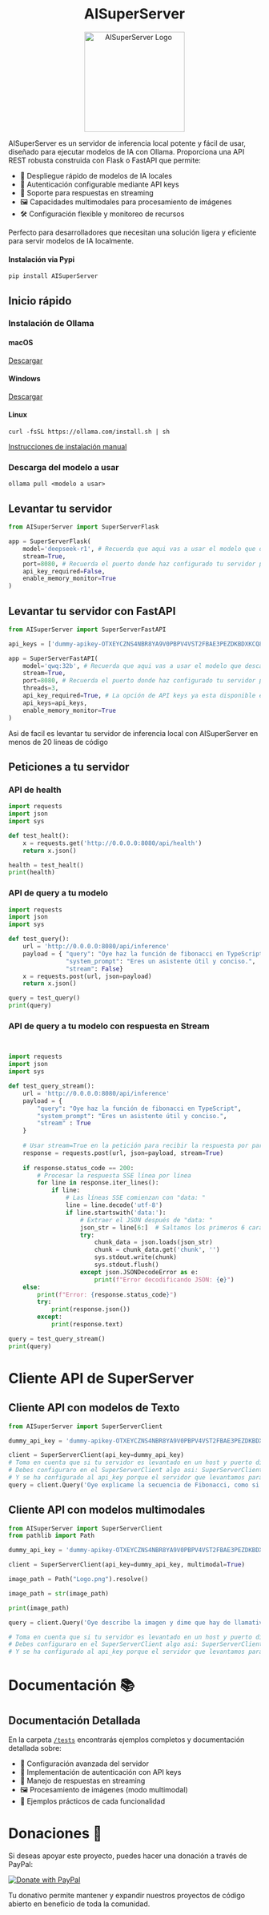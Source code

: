 <h1 align="center">AISuperServer</h1>

<div align="center">
  <img src="static/Logo.png" alt="AISuperServer Logo" width="200"/>
</div>

AISuperServer es un servidor de inferencia local potente y fácil de usar, diseñado para ejecutar modelos de IA con Ollama. Proporciona una API REST robusta construida con Flask o FastAPI que permite:

- 🚀 Despliegue rápido de modelos de IA locales
- 🔑 Autenticación configurable mediante API keys
- 📡 Soporte para respuestas en streaming
- 🖼️ Capacidades multimodales para procesamiento de imágenes
- 🛠️ Configuración flexible y monitoreo de recursos

Perfecto para desarrolladores que necesitan una solución ligera y eficiente para servir modelos de IA localmente.

#### Instalación via Pypi

```
pip install AISuperServer
```

## Inicio rápido

### Instalación de Ollama

#### macOS

[Descargar](https://ollama.com/download/Ollama-darwin.zip)

#### Windows

[Descargar](https://ollama.com/download/OllamaSetup.exe)

#### Linux

```shell
curl -fsSL https://ollama.com/install.sh | sh
```

[Instrucciones de instalación manual](https://github.com/ollama/ollama/blob/main/docs/linux.md)

### Descarga del modelo a usar

```
ollama pull <modelo a usar>
```

## Levantar tu servidor

```python
from AISuperServer import SuperServerFlask

app = SuperServerFlask(
    model='deepseek-r1', # Recuerda que aqui vas a usar el modelo que descargaste anteriormente con el Ollama pull
    stream=True,
    port=8080, # Recuerda el puerto donde haz configurado tu servidor para hacer las peticiones
    api_key_required=False,
    enable_memory_monitor=True
)
```

## Levantar tu servidor con FastAPI

```python
from AISuperServer import SuperServerFastAPI

api_keys = ['dummy-apikey-OTXEYCZNS4NBR8YA9V0PBPV4VST2FBAE3PEZDKBDXKCQ88CSTIPI5NPOLN0ZN0CG', 'dummy-apikey-4VQF9L4NFF71GAW4NTOY6EPZUSE6SVNEKW3DHBHWGZIZM8IS8VTT2ZUR75Z0VBZI']

app = SuperServerFastAPI(
    model='qwq:32b', # Recuerda que aqui vas a usar el modelo que descargaste anteriormente con el Ollama pull
    stream=True,
    port=8080, # Recuerda el puerto donde haz configurado tu servidor para hacer las peticiones
    threads=3,
    api_key_required=True, # La opción de API keys ya esta disponible en FastAPI tambien 
    api_keys=api_keys, 
    enable_memory_monitor=True
)
```

Asi de facil es levantar tu servidor de inferencia local con AISuperServer en menos de 20 lineas de código

## Peticiones a tu servidor

### API de health

```python
import requests
import json
import sys

def test_healt():
    x = requests.get('http://0.0.0.0:8080/api/health')
    return x.json()

health = test_healt()
print(health)
```

### API de query a tu modelo

```python
import requests
import json
import sys

def test_query():
    url = 'http://0.0.0.0:8080/api/inference'
    payload = { "query": "Oye haz la función de fibonacci en TypeScript",
                "system_prompt": "Eres un asistente útil y conciso.",
                "stream": False}
    x = requests.post(url, json=payload)
    return x.json()

query = test_query()
print(query)
```

### API de query a tu modelo con respuesta en Stream

```python


import requests
import json
import sys

def test_query_stream():
    url = 'http://0.0.0.0:8080/api/inference'
    payload = {
        "query": "Oye haz la función de fibonacci en TypeScript",
        "system_prompt": "Eres un asistente útil y conciso.",
        "stream" : True
    }
  
    # Usar stream=True en la petición para recibir la respuesta por partes
    response = requests.post(url, json=payload, stream=True)
  
    if response.status_code == 200:
        # Procesar la respuesta SSE línea por línea
        for line in response.iter_lines():
            if line:
                # Las líneas SSE comienzan con "data: "
                line = line.decode('utf-8')
                if line.startswith('data:'):
                    # Extraer el JSON después de "data: "
                    json_str = line[6:]  # Saltamos los primeros 6 caracteres ("data: ")
                    try:
                        chunk_data = json.loads(json_str)
                        chunk = chunk_data.get('chunk', '')
                        sys.stdout.write(chunk)
                        sys.stdout.flush()
                    except json.JSONDecodeError as e:
                        print(f"Error decodificando JSON: {e}")
    else:
        print(f"Error: {response.status_code}")
        try:
            print(response.json())
        except:
            print(response.text)

query = test_query_stream()
print(query)

```

# Cliente API de SuperServer

## Cliente API con modelos de Texto

```python
from AISuperServer import SuperServerClient

dummy_api_key = 'dummy-apikey-OTXEYCZNS4NBR8YA9V0PBPV4VST2FBAE3PEZDKBDXKCQ88CSTIPI5NPOLN0ZN0CG'

client = SuperServerClient(api_key=dummy_api_key)
# Toma en cuenta que si tu servidor es levantado en un host y puerto diferente al '0.0.0.0:8080'
# Debes configuraro en el SuperServerClient algo asi: SuperServerClient(host='Tu host', port= 'Tu puerto')
# Y se ha configurado al api_key porque el servidor que levantamos para probar el cliente lo configuramos con api_key
query = client.Query('Oye explicame la secuencia de Fibonacci, como si se lo explicara a un niño pequeño', stream=True)
```

## Cliente API con modelos multimodales

```python
from AISuperServer import SuperServerClient
from pathlib import Path

dummy_api_key = 'dummy-apikey-OTXEYCZNS4NBR8YA9V0PBPV4VST2FBAE3PEZDKBDXKCQ88CSTIPI5NPOLN0ZN0CG'

client = SuperServerClient(api_key=dummy_api_key, multimodal=True)

image_path = Path("Logo.png").resolve()

image_path = str(image_path)

print(image_path)

query = client.Query('Oye describe la imagen y dime que hay de llamativo y de que producto puede ser la imagen', image_path=image_path, stream=True)

# Toma en cuenta que si tu servidor es levantado en un host y puerto diferente al '0.0.0.0:8080'
# Debes configuraro en el SuperServerClient algo asi: SuperServerClient(host='Tu host', port= 'Tu puerto')
# Y se ha configurado al api_key porque el servidor que levantamos para probar el cliente lo configuramos con api_key
```

# Documentación 📚

## Documentación Detallada

En la carpeta [`/tests`](./tests) encontrarás ejemplos completos y documentación detallada sobre:

- 🔧 Configuración avanzada del servidor
- 🔑 Implementación de autenticación con API keys
- 🔄 Manejo de respuestas en streaming
- 🖼️ Procesamiento de imágenes (modo multimodal)
- 📝 Ejemplos prácticos de cada funcionalidad

# Donaciones 💸

Si deseas apoyar este proyecto, puedes hacer una donación a través de PayPal:

[![Donate with PayPal](https://www.paypalobjects.com/en_US/i/btn/btn_donateCC_LG.gif)](https://www.paypal.com/donate?hosted_button_id=KZZ88H2ME98ZG)

Tu donativo permite mantener y expandir nuestros proyectos de código abierto en beneficio de toda la comunidad.
